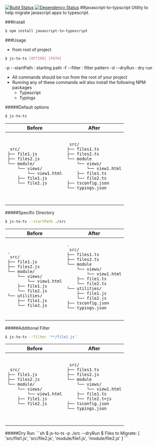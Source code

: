 [![Build Status](https://travis-ci.org/stonelasley/javascript-to-typscript.svg?branch=master)](https://travis-ci.org/stonelasley/javascript-to-typscript)  [![Dependency Status](https://david-dm.org/stonelasley/javascript-to-typescript.svg)](https://david-dm.org/stonelasley/javascript-to-typescript)
##javascript-to-typscript
Utility to help migrate javascript apps to typescript.

###Install
```sh
$ npm install javascript-to-typescript
```

###Usage
  * from root of project
```sh
$ js-to-ts [OPTION] [PATH]
```
  -p --startPath : starting path
  -f --filter : filter pattern
  -d --dryRun : dry run

 - All commands should be run from the root of your project
 - Running any of these commands will also install the following NPM packages
     - Typescript
     - Typings

#####Default options
```sh
$ js-to-ts 
```
<table>
    <thead>
        <tr><th>Before</th><th>After</th></tr>
    </thead>
    <tbody>
        <tr>
            <td>
                <pre>
                    <code>
 src/
├── file1.js
├── files2.js
└── module/
    └── views/
        └── view1.html
    ├── file1.js
    └── file2.js
                    </code>
                </pre>
            </td>
            <td>
                <pre>
                    <code>
 src/
├── files1.ts
├── files2.ts
└── module
    └── views/
        └── view1.html
    ├── file1.ts
    └── file2.ts
├── tsconfig.json
└── typings.json
                     </code>
                 </pre>
             </td>
        </tr>
    </tbody>
</table>

#####Specific Directory
```sh
$ js-to-ts --startPath ./src
```
<table>
    <thead>
        <tr><th>Before</th><th>After</th></tr>
    </thead>
    <tbody>
        <tr>
            <td><pre><code>.
 src/
├── file1.js
├── files2.js
└── module/
    └── views/
        └── view1.html
    ├── file1.js
    └── file2.js
└── utilities/
    ├── file1.js
    └── file2.js    
</code></pre></td>
<td><pre><code>.
 src/
├── files1.ts
├── files2.ts
└── module
    └── views/
        └── view1.html
    ├── file1.ts
    └── file2.ts
└── utilities/
    ├── file1.js
    └── file2.js
├── tsconfig.json
└── typings.json
    </code></pre></td>
        </tr>
    </tbody>
</table>    

#####Additional Filter
```sh
$ js-to-ts --filter '**/file1.js'
```
<table>
    <thead>
        <tr><th>Before</th><th>After</th></tr>
    </thead>
<tbody>
    <tr>
        <td>
            <pre>
                <code>
 src/
├── file1.js
├── files2.js
└── module/
    └── views/
        └── view1.html
    ├── file1.js
    └── file2.js
                </code>
            </pre>
        </td>
        <td>
            <pre>
                <code>
 src/
├── files1.ts
├── files2.js
└── module
    └── views/
        └── view1.html
    ├── file1.ts
    └── file2.t=js
├── tsconfig.json
└── typings.json
                </code>
            </pre>
        </td>
    </tr>
</tbody>
</table>
#####Dry Run
```sh
$ js-to-ts -p ./src --dryRun
$ Files to Migrate: [
    'src/file1.js',
    'src/file2.js',
    'module/file1.js',
    'module/file2.js'
] 
```

